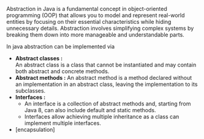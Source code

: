 Abstraction in Java is a fundamental concept in object-oriented programming (OOP) that allows you to model and represent real-world entities by focusing on their essential characteristics while hiding unnecessary details. Abstraction involves simplifying complex systems by breaking them down into more manageable and understandable parts.

In java abstraction can be implemented via 
- **Abstract classes :**  
	 An abstract class is a class that cannot be instantiated and may contain both abstract and concrete methods.
- **Abstract methods :** 
	An abstract method is a method declared without an implementation in an abstract class, leaving the implementation to its subclasses.
- **Interfaces :** 
	-  An interface is a collection of abstract methods and, starting from Java 8, can also include default and static methods.
	-  Interfaces allow achieving multiple inheritance as a class can implement multiple interfaces.
- [encapsulation]